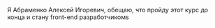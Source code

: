 Я Абраменко Алексей Игоревич, обещаю, что пройду этот курс до конца и стану front-end разработчикомs
